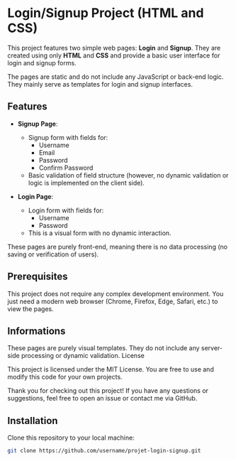 # Login/Signup Project (HTML and CSS)

This project features two simple web pages: **Login** and **Signup**. They are created using only **HTML** and **CSS** and provide a basic user interface for login and signup forms.

The pages are static and do not include any JavaScript or back-end logic. They mainly serve as templates for login and signup interfaces.

## Features

- **Signup Page**:
  - Signup form with fields for:
    - Username
    - Email
    - Password
    - Confirm Password
  - Basic validation of field structure (however, no dynamic validation or logic is implemented on the client side).

- **Login Page**:
  - Login form with fields for:
    - Username
    - Password
  - This is a visual form with no dynamic interaction.

These pages are purely front-end, meaning there is no data processing (no saving or verification of users).

## Prerequisites

This project does not require any complex development environment. You just need a modern web browser (Chrome, Firefox, Edge, Safari, etc.) to view the pages.

## Informations

These pages are purely visual templates. They do not include any server-side processing or dynamic validation.
License

This project is licensed under the MIT License. You are free to use and modify this code for your own projects.

Thank you for checking out this project! If you have any questions or suggestions, feel free to open an issue or contact me via GitHub.


## Installation

Clone this repository to your local machine:

```bash
git clone https://github.com/username/projet-login-signup.git
